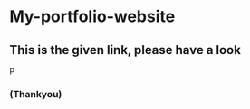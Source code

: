 # My-portfolio-website
## This is the given link, please have a look

<a href="https://rishabh062.github.io/new_portfolio/"><img align="center" alt="Personal Website" width="16px" src="https://cdn.jsdelivr.net/npm/simple-icons@v3/icons/google.svg" /></a> 
### (Thankyou)
